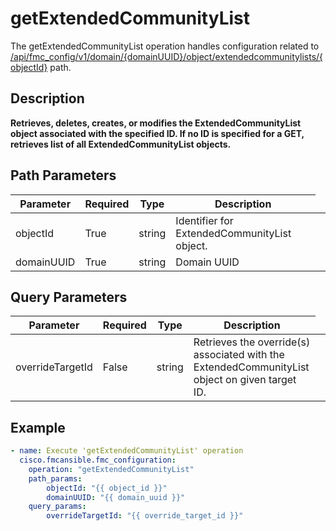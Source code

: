 # getExtendedCommunityList

The getExtendedCommunityList operation handles configuration related to [/api/fmc_config/v1/domain/{domainUUID}/object/extendedcommunitylists/{objectId}](/paths//api/fmc_config/v1/domain/{domain_uuid}/object/extendedcommunitylists/{object_id}.md) path.&nbsp;
## Description
**Retrieves, deletes, creates, or modifies the ExtendedCommunityList object associated with the specified ID. If no ID is specified for a GET, retrieves list of all ExtendedCommunityList objects.**

## Path Parameters
| Parameter | Required | Type | Description |
| --------- | -------- | ---- | ----------- |
| objectId | True | string <td colspan=3> Identifier for ExtendedCommunityList object. |
| domainUUID | True | string <td colspan=3> Domain UUID |

## Query Parameters
| Parameter | Required | Type | Description |
| --------- | -------- | ---- | ----------- |
| overrideTargetId | False | string <td colspan=3> Retrieves the override(s) associated with the ExtendedCommunityList object on given target ID. |

## Example
```yaml
- name: Execute 'getExtendedCommunityList' operation
  cisco.fmcansible.fmc_configuration:
    operation: "getExtendedCommunityList"
    path_params:
        objectId: "{{ object_id }}"
        domainUUID: "{{ domain_uuid }}"
    query_params:
        overrideTargetId: "{{ override_target_id }}"

```